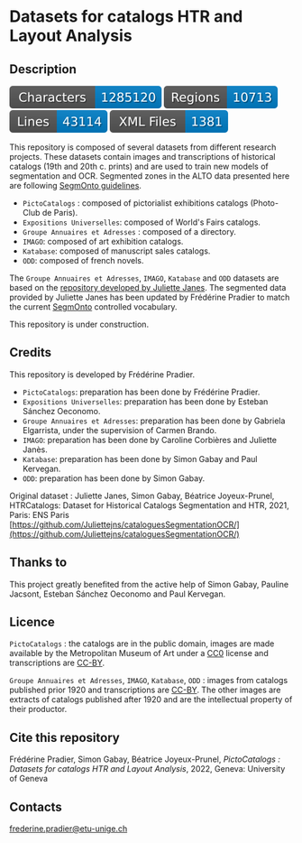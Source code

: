 # Datasets for catalogs HTR and Layout Analysis 

## Description

![characters badge](badges/characters.svg) ![regions badge](badges/regions.svg) ![lines badge](badges/lines.svg) ![files badge](badges/files.svg)


This repository is composed of several datasets from different research projects. These datasets contain images and transcriptions of historical catalogs (19th and 20th c. prints) and are used to train new models of segmentation and OCR. 
Segmented zones in the ALTO data presented here are following [SegmOnto guidelines](https://github.com/SegmOnto/Guidelines). 

- `PictoCatalogs` : composed of pictorialist exhibitions catalogs (Photo-Club de Paris).
- `Expositions Universelles`: composed of World's Fairs catalogs. 
- `Groupe Annuaires et Adresses` : composed of a directory. 
- `IMAGO`: composed of art exhibition catalogs. 
- `Katabase`: composed of manuscript sales catalogs. 
- `ODD`: composed of french novels. 

The `Groupe Annuaires et Adresses`, `IMAGO`, `Katabase` and `ODD` datasets are based on the [repository developed by Juliette Janes](https://github.com/Juliettejns/cataloguesSegmentationOCR/). 
The segmented data provided by Juliette Janes has been updated by Frédérine Pradier to match the current [SegmOnto](https://github.com/SegmOnto) controlled vocabulary. 

This repository is under construction. 

## Credits 

This repository is developed by Frédérine Pradier.

- `PictoCatalogs`: preparation has been done by Frédérine Pradier.
- `Expositions Universelles`: preparation has been done by Esteban Sánchez Oeconomo.
- `Groupe Annuaires et Adresses`: preparation has been done by Gabriela Elgarrista, under the supervision of Carmen Brando.
- `IMAGO`: preparation has been done by Caroline Corbières and Juliette Janès.
- `Katabase`: preparation has been done by Simon Gabay and Paul Kervegan.
- `ODD`: preparation has been done by Simon Gabay.

Original dataset :
Juliette Janes, Simon Gabay, Béatrice Joyeux-Prunel, HTRCatalogs: Dataset for Historical Catalogs Segmentation and HTR, 2021, Paris: ENS Paris [https://github.com/Juliettejns/cataloguesSegmentationOCR/](https://github.com/Juliettejns/cataloguesSegmentationOCR/)

## Thanks to

This project greatly benefited from the active help of Simon Gabay, Pauline Jacsont, Esteban Sánchez Oeconomo and Paul Kervegan.

## Licence

`PictoCatalogs` : the catalogs are in the public domain, images are made available by the Metropolitan Museum of Art under a [CC0](https://creativecommons.org/licenses/by/4.0) license and transcriptions are [CC-BY](https://creativecommons.org/licenses/by/2.0/fr/).

`Groupe Annuaires et Adresses`, `IMAGO`, `Katabase`, `ODD` : images from catalogs published prior 1920 and transcriptions are [CC-BY](https://creativecommons.org/licenses/by/2.0/fr/). The other images are extracts of catalogs published after 1920 and are the intellectual property of their productor.

## Cite this repository

Frédérine Pradier, Simon Gabay, Béatrice Joyeux-Prunel, *PictoCatalogs : Datasets for catalogs HTR and Layout Analysis*, 2022, Geneva: University of Geneva

## Contacts

frederine.pradier@etu-unige.ch

